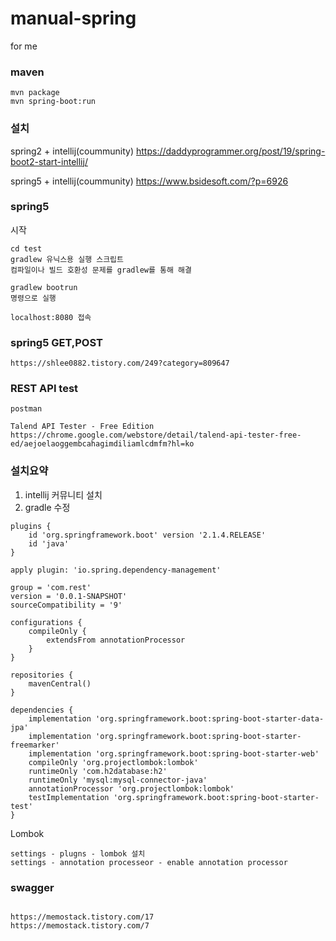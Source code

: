 # manual-spring
for me

### maven
```
mvn package
mvn spring-boot:run
```

### 설치
spring2 + intellij(coummunity)
https://daddyprogrammer.org/post/19/spring-boot2-start-intellij/

spring5 + intellij(coummunity)
https://www.bsidesoft.com/?p=6926

### spring5
시작
```
cd test
gradlew 유닉스용 실행 스크립트
컴파일이나 빌드 호환성 문제를 gradlew를 통해 해결

gradlew bootrun
명령으로 실행

localhost:8080 접속
```

### spring5 GET,POST
```
https://shlee0882.tistory.com/249?category=809647
```

### REST API test
```
postman

Talend API Tester - Free Edition
https://chrome.google.com/webstore/detail/talend-api-tester-free-ed/aejoelaoggembcahagimdiliamlcdmfm?hl=ko
```

### 설치요약
1. intellij 커뮤니티 설치
2. gradle 수정
```
plugins {
    id 'org.springframework.boot' version '2.1.4.RELEASE'
    id 'java'
}
 
apply plugin: 'io.spring.dependency-management'
 
group = 'com.rest'
version = '0.0.1-SNAPSHOT'
sourceCompatibility = '9'
 
configurations {
    compileOnly {
        extendsFrom annotationProcessor
    }
}
 
repositories {
    mavenCentral()
}
 
dependencies {
    implementation 'org.springframework.boot:spring-boot-starter-data-jpa'
    implementation 'org.springframework.boot:spring-boot-starter-freemarker'
    implementation 'org.springframework.boot:spring-boot-starter-web'
    compileOnly 'org.projectlombok:lombok'
    runtimeOnly 'com.h2database:h2'
    runtimeOnly 'mysql:mysql-connector-java'
    annotationProcessor 'org.projectlombok:lombok'
    testImplementation 'org.springframework.boot:spring-boot-starter-test'
}
```

Lombok
```
settings - plugns - lombok 설치
settings - annotation processeor - enable annotation processor
```


### swagger
```

https://memostack.tistory.com/17
https://memostack.tistory.com/7
```

